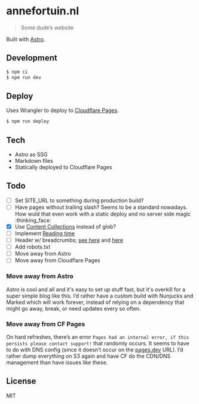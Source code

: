 # annefortuin.nl

> Some dude’s website

Built with [Astro](https://astro.build/).

## Development

```bash
$ npm ci
$ npm run dev
```

## Deploy

Uses Wrangler to deploy to [Cloudflare Pages](https://pages.cloudflare.com/).

```bash
$ npm run deploy
```

## Tech

-   Astro as SSG
-   Markdown files
-   Statically deployed to Cloudflare Pages

## Todo

-   [ ] Set SITE_URL to something during production build?
-   [ ] Have pages without trailing slash? Seems to be a standard nowadays. How wuld that even work with a static deploy and no server side magic :thinking_face:
-   [x] Use [Content Collections](https://docs.astro.build/en/guides/content-collections/) instead of glob?
-   [ ] Implement [Reading time](https://docs.astro.build/en/recipes/reading-time/)
-   [ ] Header w/ breadcrumbs; [see here](https://markboulton.co.uk/journal/an-anchor/) and [here](https://paulmillr.com/posts/eth-cryptography/)
-   [ ] Add robots.txt
-   [ ] Move away from Astro
-   [ ] Move away from Cloudflare Pages

### Move away from Astro

Astro is cool and all and it's easy to set up stuff fast, but it's overkill for a super simple blog like this. I’d rather have a custom build with Nunjucks and Marked which will work forever, instead of relying on a dependency that might go away, break, or need updates every so often.

### Move away from CF Pages

On hard refreshes, there’s an error `Pages had an internal error, if this persists please contact support!` that randomly occurs. It seems to have to do with DNS config (since it doesn’t occur on the [pages.dev](https://annefortuin-nl.pages.dev) URL). I’d rather dump everything on S3 again and have CF do the CDN/DNS management than have issues like these.

## License

MIT
